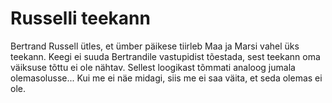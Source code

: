 # Russelli teekann

Bertrand Russell ütles, et ümber päikese tiirleb Maa ja Marsi vahel üks teekann.
Keegi ei suuda Bertrandile vastupidist tõestada, sest teekann oma väiksuse tõttu
ei ole nähtav. Sellest loogikast tõmmati analoog jumala olemasolusse... Kui me
ei näe midagi, siis me ei saa väita, et seda olemas ei ole.
